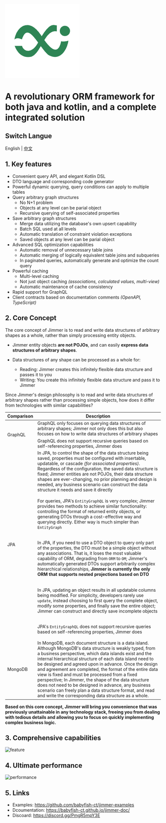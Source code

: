 [![logo](logo.png)](https://babyfish-ct.github.io/jimmer/)

# A revolutionary ORM framework for both java and kotlin, and a complete integrated solution

## Switch Langue 

English | [中文](./README_zh_CN.md)

## 1. Key features

-   Convenient query API, and elegant Kotlin DSL
-   DTO language and corresponding code generator
-   Powerful dynamic querying, query conditions can apply to multiple tables
-   Query arbitrary graph structures
    -   No N+1 problem
    -   Objects at any level can be parial object
    -   Recursive querying of self-associated properties
-   Save arbitrary graph structures
    -   Merge data utilizing the database's own upsert capability
    -   Batch SQL used at all levels
    -   Automatic translation of constraint violation exceptions
    -   Saved objects at any level can be parial object
-   Advanced SQL optimization capabilities
    -   Automatic removal of unnecessary table joins
    -   Automatic merging of logically equivalent table joins and subqueries
    -   In paginated queries, automatically generate and optimize the count query
-   Powerful caching
    -   Multi-level caching
    -   Not just object caching *(associations, colculated values, multi-view)*
    -   Automatic maintenance of cache consistency
-   Rapid support for GraphQL
-   Client contracts based on documentation comments *(OpenAPI, TypeScript)*

## 2. Core Concept

The core concept of Jimmer is to read and write data structures of arbitrary shapes as a whole, rather than simply processing entity objects.

-   Jimmer entity objects **are not POJOs**, and can easily **express data structures of arbitrary shapes**.

-   Data structures of any shape can be processed as a whole for:

    -   Reading: Jimmer creates this infinitely flexible data structure and passes it to you
    -   Writing: You create this infinitely flexible data structure and pass it to Jimmer

Since Jimmer's design philosophy is to read and write data structures of arbitrary shapes rather than processing simple objects, how does it differ from technologies with similar capabilities?

<table>
<thead>
<tr>
<th>Comparison</th>
<th>Description</th>
</tr>
</thead>
<tbody>
<tr>
<td rowspan="2">GraphQL</td>
<td>GraphQL only focuses on querying data structures of arbitrary shapes; Jimmer not only does this but also focuses on how to write data structures of arbitrary shapes</td>
</tr>
<tr>
<td>GraphQL does not support recursive queries based on self-referencing properties, Jimmer does</td>
</tr>
<tr>
<td rowspan="5">JPA</td>
<td>In JPA, to control the shape of the data structure being saved, properties must be configured with insertable, updatable, or cascade <i>(for associated properties)</i>.
Regardless of the configuration, the saved data structure is fixed; Jimmer entities are not POJOs, their data structure shapes are ever-changing,
no prior planning and design is needed, any business scenario can construct the data structure it needs and save it directly</td>
</tr>
<tr>
<td>

For queries, JPA's `EntityGraphQL` is very complex; Jimmer provides two methods to achieve similar functionality:
controlling the format of returned entity objects, or generating DTOs through a cost-effective way and querying directly. Either way is much simpler than `EntityGraph`

</td>
</tr>
<tr>
<td>

In JPA, if you need to use a DTO object to query only part of the properties, the DTO must be a simple object without any associations. That is, it loses the most valuable capability of ORM, degrading from `ORM` to `OM`;
Jimmer's automatically generated DTOs support arbitrarily complex hierarchical relationships, **Jimmer is currently the only ORM that supports nested projections based on DTO**

</td>
</tr>
<tr>
<td>

In JPA, updating an object results in all updatable columns being modified. For simplicity, developers rarely use `update`, instead choosing to first query the complete object, modify some properties, and finally save the entire object; Jimmer can construct and directly save incomplete objects

</td>
</tr>
<tr>
<td>

JPA's `EntityGraphQL` does not support recursive queries based on self-referencing properties, Jimmer does

</td>
</tr>
<tr>
<td>MongoDB</td>
<td>
In MongoDB, each document structure is a data island. Although MongoDB's data structure is weakly typed, from a business perspective, which data islands exist and the internal hierarchical structure of each data island need to be designed and agreed upon in advance.
Once the design and agreement are completed, the format of the entire data view is fixed and must be processed from a fixed perspective;
In Jimmer, the shape of the data structure does not need to be designed in advance, any business scenario can freely plan a data structure format, and read and write the corresponding data structure as a whole.
</td>
</tr>
</tbody>
</table>

**Based on this core concept, Jimmer will bring you convenience that was previously unattainable in any technology stack, 
freeing you from dealing with tedious details and allowing you to focus on quickly implementing complex business logic.**

## 3. Comprehensive capabilities
![feature](./feature.svg)

## 4. Ultimate performance
![performance](./performance.jpg)

## 5. Links

-   Examples: https://github.com/babyfish-ct/jimmer-examples
-   Dcoumentation: https://babyfish-ct.github.io/jimmer-doc/
-   Discoard: https://discord.gg/PmgR5mpY3E
